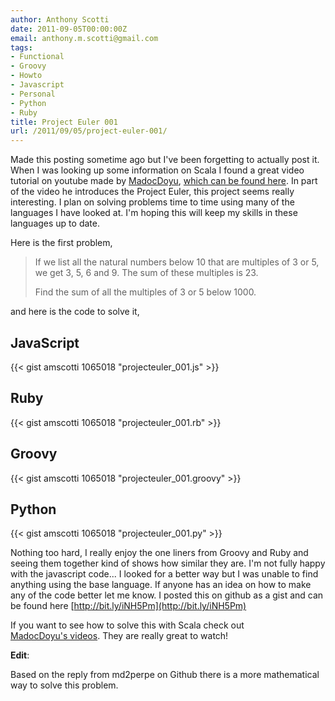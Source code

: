 ```yaml
---
author: Anthony Scotti
date: 2011-09-05T00:00:00Z
email: anthony.m.scotti@gmail.com
tags:
- Functional
- Groovy
- Howto
- Javascript
- Personal
- Python
- Ruby
title: Project Euler 001
url: /2011/09/05/project-euler-001/
---
```


Made this posting sometime ago but I've been forgetting to actually post it. When I was looking up some information on Scala I found a great video tutorial on youtube made by [MadocDoyu](http://www.youtube.com/user/MadocDoyu), [which can be found here](http://www.youtube.com/watch?v=wvD6JauveLA). In part of the video he introduces the Project Euler, this project seems really interesting. I plan on solving problems time to time using many of the languages I have looked at. I'm hoping this will keep my skills in these languages up to date.

Here is the first problem,

> If we list all the natural numbers below 10 that are multiples of 3 or 5, we get 3, 5, 6 and 9. The sum of these multiples is 23.
>
> Find the sum of all the multiples of 3 or 5 below 1000.

and here is the code to solve it,

## JavaScript

{{< gist amscotti 1065018 "projecteuler_001.js" >}}

## Ruby

{{< gist amscotti 1065018 "projecteuler_001.rb" >}}

## Groovy

{{< gist amscotti 1065018 "projecteuler_001.groovy" >}}

## Python

{{< gist amscotti 1065018 "projecteuler_001.py" >}}

Nothing too hard, I really enjoy the one liners from Groovy and Ruby and seeing them together kind of shows how similar they are. I'm not fully happy with the javascript code... I looked for a better way but I was unable to find anything using the base language. If anyone has an idea on how to make any of the code better let me know. I posted this on github as a gist and can be found here [http://bit.ly/iNH5Pm](http://bit.ly/iNH5Pm)

If you want to see how to solve this with Scala check out [MadocDoyu's videos](http://www.youtube.com/user/MadocDoyu). They are really great to watch!

**Edit**:

Based on the reply from md2perpe on Github there is a more mathematical way to solve this problem.
